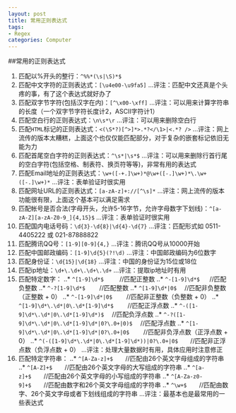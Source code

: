 ```yaml
---
layout: post
title: 常用正则表达式
tags:
- Regex
categories: Computer
---
```

##常用的正则表达式

1. 匹配以%开头的整行：`^%%*(\s|\S)*$`
1. 匹配中文字符的正则表达式：`[\u4e00-\u9fa5]`
...评注：匹配中文还真是个头疼的事，有了这个表达式就好办了
1. 匹配双字节字符(包括汉字在内)：`[^\x00-\xff]`
...评注：可以用来计算字符串的长度（一个双字节字符长度计2，ASCII字符计1）
1. 匹配空白行的正则表达式：`\n\s*\r`
...评注：可以用来删除空白行
1. 匹配`HTML`标记的正则表达式：`<(\S*?)[^>]*>.*?</\1>|<.*? />`
...评注：网上流传的版本太糟糕，上面这个也仅仅能匹配部分，对于复杂的嵌套标记依旧无能为力
1. 匹配首尾空白字符的正则表达式：`^\s*|\s*$`
...评注：可以用来删除行首行尾的空白字符(包括空格、制表符、换页符等等)，非常有用的表达式
1. 匹配Email地址的正则表达式：`\w+([-+.]\w+)*@\w+([-.]\w+)*\.\w+([-.]\w+)*`
...评注：表单验证时很实用
1. 匹配网址URL的正则表达式：`[a-zA-z]+://[^\s]*`
...评注：网上流传的版本功能很有限，上面这个基本可以满足需求
1. 匹配帐号是否合法(字母开头，允许5-16字节，允许字母数字下划线)：`^[a-zA-Z][a-zA-Z0-9_]{4,15}$`
...评注：表单验证时很实用
1. 匹配国内电话号码：`\d{3}-\d{8}|\d{4}-\d{7}`
...评注：匹配形式如 0511-4405222 或 021-87888822
1. 匹配腾讯QQ号：`[1-9][0-9]{4,}`
...评注：腾讯QQ号从10000开始
1. 匹配中国邮政编码：`[1-9]\d{5}(?!\d)`
...评注：中国邮政编码为6位数字
1. 匹配身份证：`\d{15}|\d{18}`
...评注：中国的身份证为15位或18位
1. 匹配ip地址：`\d+\.\d+\.\d+\.\d+`
...评注：提取ip地址时有用
1. 匹配特定数字：
..* `^[1-9]\d*$`　 　 //匹配正整数
..* `^-[1-9]\d*$` 　 //匹配负整数
..* `^-?[1-9]\d*$`　　 //匹配整数
..* `^[1-9]\d*|0$`　 //匹配非负整数（正整数 + 0）
..* `^-[1-9]\d*|0$`　　 //匹配非正整数（负整数 + 0）
..* `^[1-9]\d*\.\d*|0\.\d*[1-9]\d*$`　　 //匹配正浮点数
..* `^-([1-9]\d*\.\d*|0\.\d*[1-9]\d*)$`　 //匹配负浮点数
..* `^-?([1-9]\d*\.\d*|0\.\d*[1-9]\d*|0?\.0+|0)$`　 //匹配浮点数
..* `^[1-9]\d*\.\d*|0\.\d*[1-9]\d*|0?\.0+|0$`　　 //匹配非负浮点数（正浮点数 + 0）
..* `^(-([1-9]\d*\.\d*|0\.\d*[1-9]\d*))|0?\.0+|0$`　　//匹配非正浮点数（负浮点数 + 0）
...评注：处理大量数据时有用，具体应用时注意修正
1. 匹配特定字符串：
..* `^[A-Za-z]+$`　　//匹配由26个英文字母组成的字符串
..* `^[A-Z]+$`　　//匹配由26个英文字母的大写组成的字符串
..* `^[a-z]+$`　　//匹配由26个英文字母的小写组成的字符串
..* `^[A-Za-z0-9]+$`　　//匹配由数字和26个英文字母组成的字符串
..* `^\w+$`　　//匹配由数字、26个英文字母或者下划线组成的字符串
...评注：最基本也是最常用的一些表达式

